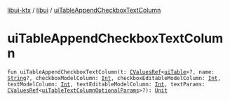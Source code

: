 [libui-ktx](../index.md) / [libui](index.md) / [uiTableAppendCheckboxTextColumn](./ui-table-append-checkbox-text-column.md)

# uiTableAppendCheckboxTextColumn

`fun uiTableAppendCheckboxTextColumn(t: `[`CValuesRef`](../kotlinx.cinterop/-c-values-ref/index.md)`<`[`uiTable`](ui-table.md)`>?, name: `[`String`](https://kotlinlang.org/api/latest/jvm/stdlib/kotlin/-string/index.html)`?, checkboxModelColumn: `[`Int`](https://kotlinlang.org/api/latest/jvm/stdlib/kotlin/-int/index.html)`, checkboxEditableModelColumn: `[`Int`](https://kotlinlang.org/api/latest/jvm/stdlib/kotlin/-int/index.html)`, textModelColumn: `[`Int`](https://kotlinlang.org/api/latest/jvm/stdlib/kotlin/-int/index.html)`, textEditableModelColumn: `[`Int`](https://kotlinlang.org/api/latest/jvm/stdlib/kotlin/-int/index.html)`, textParams: `[`CValuesRef`](../kotlinx.cinterop/-c-values-ref/index.md)`<`[`uiTableTextColumnOptionalParams`](ui-table-text-column-optional-params/index.md)`>?): `[`Unit`](https://kotlinlang.org/api/latest/jvm/stdlib/kotlin/-unit/index.html)